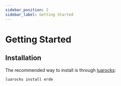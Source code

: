 ```yaml
---
sidebar_position: 2
sidebar_label: Getting Started
---
```


# Getting Started

## Installation

The recommended way to install is through [luarocks](https://luarocks.org):

```bash
luarocks install erde
```
